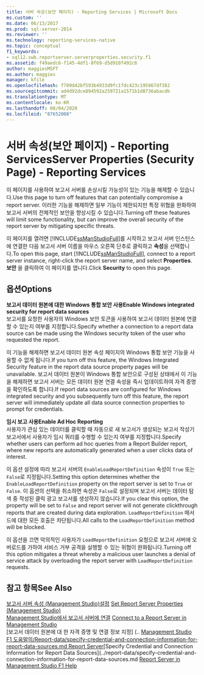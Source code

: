 ```yaml
---
title: 서버 속성(보안 페이지) - Reporting Services | Microsoft Docs
ms.custom: ''
ms.date: 06/13/2017
ms.prod: sql-server-2014
ms.reviewer: ''
ms.technology: reporting-services-native
ms.topic: conceptual
f1_keywords:
- sql12.swb.reportserver.serverproperties.security.f1
ms.assetid: f49aedc6-f145-4df1-8f69-d5d910f492c6
author: maggiesMSFT
ms.author: maggies
manager: kfile
ms.openlocfilehash: f709d42bf593b4933d9fc1fdc423c195967df382
ms.sourcegitcommit: ad4d92dce894592a259721a1571b1d8736abacdb
ms.translationtype: MT
ms.contentlocale: ko-KR
ms.lasthandoff: 08/04/2020
ms.locfileid: "87652008"
---
```

# <a name="server-properties-security-page---reporting-services"></a><span data-ttu-id="31239-102">서버 속성(보안 페이지) - Reporting Services</span><span class="sxs-lookup"><span data-stu-id="31239-102">Server Properties (Security Page) - Reporting Services</span></span>
  <span data-ttu-id="31239-103">이 페이지를 사용하여 보고서 서버를 손상시킬 가능성이 있는 기능을 해제할 수 있습니다.</span><span class="sxs-lookup"><span data-stu-id="31239-103">Use this page to turn off features that can potentially compromise a report server.</span></span> <span data-ttu-id="31239-104">이러한 기능을 해제하면 일부 기능이 제한되지만 특정 위협을 완화하여 보고서 서버의 전체적인 보안을 향상시킬 수 있습니다.</span><span class="sxs-lookup"><span data-stu-id="31239-104">Turning off these features will limit some functionality, but can improve the overall security of the report server by mitigating specific threats.</span></span>  
  
 <span data-ttu-id="31239-105">이 페이지를 열려면 [!INCLUDE[ssManStudioFull](../../includes/ssmanstudiofull-md.md)]를 시작하고 보고서 서버 인스턴스에 연결한 다음 보고서 서버 이름을 마우스 오른쪽 단추로 클릭하고 **속성**을 선택합니다.</span><span class="sxs-lookup"><span data-stu-id="31239-105">To open this page, start [!INCLUDE[ssManStudioFull](../../includes/ssmanstudiofull-md.md)], connect to a report server instance, right-click the report server name, and select **Properties**.</span></span> <span data-ttu-id="31239-106">**보안** 을 클릭하여 이 페이지를 엽니다.</span><span class="sxs-lookup"><span data-stu-id="31239-106">Click **Security** to open this page.</span></span>  
  
## <a name="options"></a><span data-ttu-id="31239-107">옵션</span><span class="sxs-lookup"><span data-stu-id="31239-107">Options</span></span>  
 <span data-ttu-id="31239-108">**보고서 데이터 원본에 대한 Windows 통합 보안 사용**</span><span class="sxs-lookup"><span data-stu-id="31239-108">**Enable Windows integrated security for report data sources**</span></span>  
 <span data-ttu-id="31239-109">보고서를 요청한 사용자의 Windows 보안 토큰을 사용하여 보고서 데이터 원본에 연결할 수 있는지 여부를 지정합니다.</span><span class="sxs-lookup"><span data-stu-id="31239-109">Specify whether a connection to a report data source can be made using the Windows security token of the user who requested the report.</span></span>  
  
 <span data-ttu-id="31239-110">이 기능을 해제하면 보고서 데이터 원본 속성 페이지의 Windows 통합 보안 기능을 사용할 수 없게 됩니다.</span><span class="sxs-lookup"><span data-stu-id="31239-110">If you turn off this feature, the Windows Integrated Security feature in the report data source property pages will be unavailable.</span></span> <span data-ttu-id="31239-111">보고서 데이터 원본이 Windows 통합 보안으로 구성된 상태에서 이 기능을 해제하면 보고서 서버는 모든 데이터 원본 연결 속성을 즉시 업데이트하여 자격 증명을 확인하도록 합니다.</span><span class="sxs-lookup"><span data-stu-id="31239-111">If report data sources are configured for Windows integrated security and you subsequently turn off this feature, the report server will immediately update all data source connection properties to prompt for credentials.</span></span>  
  
 <span data-ttu-id="31239-112">**임시 보고 사용**</span><span class="sxs-lookup"><span data-stu-id="31239-112">**Enable Ad Hoc Reporting**</span></span>  
 <span data-ttu-id="31239-113">사용자가 관심 있는 데이터를 클릭할 때 자동으로 새 보고서가 생성되는 보고서 작성기 보고서에서 사용자가 임시 쿼리를 수행할 수 있는지 여부를 지정합니다.</span><span class="sxs-lookup"><span data-stu-id="31239-113">Specify whether users can perform ad hoc queries from a Report Builder report, where new reports are automatically generated when a user clicks data of interest.</span></span>  
  
 <span data-ttu-id="31239-114">이 옵션 설정에 따라 보고서 서버의 `EnableLoadReportDefinition` 속성이 `True` 또는 `False`로 지정됩니다.</span><span class="sxs-lookup"><span data-stu-id="31239-114">Setting this option determines whether the `EnableLoadReportDefinition` property on the report server is set to `True` or `False`.</span></span> <span data-ttu-id="31239-115">이 옵션의 선택을 취소하면 속성은 `False`로 설정되며 보고서 서버는 데이터 탐색 중 작성된 클릭 광고 보고서를 생성하지 않습니다.</span><span class="sxs-lookup"><span data-stu-id="31239-115">If you clear this option, the property will be set to `False` and report server will not generate clickthrough reports that are created during data exploration.</span></span> <span data-ttu-id="31239-116">`LoadReportDefinition` 메서드에 대한 모든 호출은 차단됩니다.</span><span class="sxs-lookup"><span data-stu-id="31239-116">All calls to the `LoadReportDefinition` method will be blocked.</span></span>  
  
 <span data-ttu-id="31239-117">이 옵션을 끄면 악의적인 사용자가 `LoadReportDefinition` 요청으로 보고서 서버에 오버로드를 가하여 서비스 거부 공격을 실행할 수 있는 위협이 완화됩니다.</span><span class="sxs-lookup"><span data-stu-id="31239-117">Turning off this option mitigates a threat whereby a malicious user launches a denial of service attack by overloading the report server with `LoadReportDefinition` requests.</span></span>  
  
## <a name="see-also"></a><span data-ttu-id="31239-118">참고 항목</span><span class="sxs-lookup"><span data-stu-id="31239-118">See Also</span></span>  
 <span data-ttu-id="31239-119">[보고서 서버 속성 &#40;Management Studio&#41;설정](set-report-server-properties-management-studio.md) </span><span class="sxs-lookup"><span data-stu-id="31239-119">[Set Report Server Properties &#40;Management Studio&#41;](set-report-server-properties-management-studio.md) </span></span>  
 <span data-ttu-id="31239-120">[Management Studio에서 보고서 서버에 연결](connect-to-a-report-server-in-management-studio.md) </span><span class="sxs-lookup"><span data-stu-id="31239-120">[Connect to a Report Server in Management Studio](connect-to-a-report-server-in-management-studio.md) </span></span>  
 <span data-ttu-id="31239-121">[보고서 데이터 원본에 대 한 자격 증명 및 연결 정보 지정] (.. [Management Studio F1 도움말의/Report-data/specify-credential-and-connection-information-for-report-data-sources.md Report Server](report-server-in-management-studio-f1-help.md)</span><span class="sxs-lookup"><span data-stu-id="31239-121">[Specify Credential and Connection Information for Report Data Sources](../report-data/specify-credential-and-connection-information-for-report-data-sources.md [Report Server in Management Studio F1 Help](report-server-in-management-studio-f1-help.md)</span></span>  
  
  
